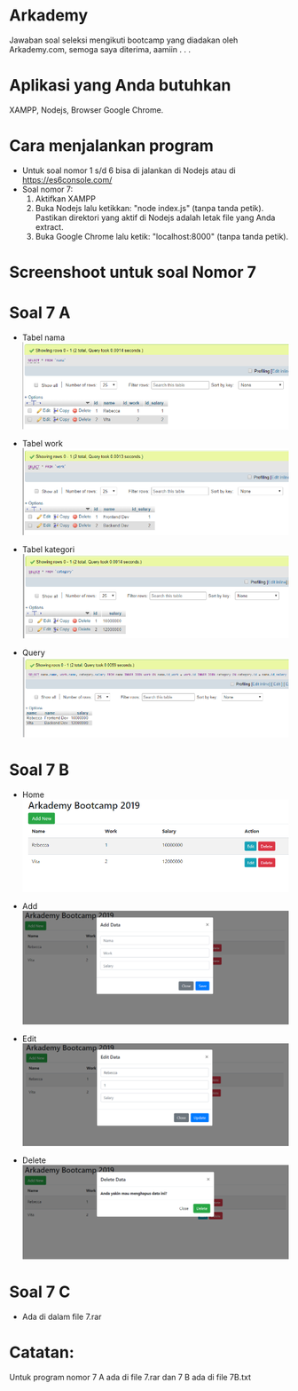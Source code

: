 # Arkademy
Jawaban soal seleksi mengikuti bootcamp yang diadakan oleh Arkademy.com, semoga saya diterima, aamiin . . .

# Aplikasi yang Anda butuhkan
XAMPP,
Nodejs,
Browser Google Chrome.

# Cara menjalankan program
- Untuk soal nomor 1 s/d 6 bisa di jalankan di Nodejs atau di https://es6console.com/
- Soal nomor 7:
  1. Aktifkan XAMPP
  2. Buka Nodejs lalu ketikkan: "node index.js" (tanpa tanda petik).
     Pastikan direktori yang aktif di Nodejs adalah letak file yang Anda extract.
  3. Buka Google Chrome lalu ketik: "localhost:8000" (tanpa tanda petik).
  
# Screenshoot untuk soal Nomor 7
# Soal 7 A
- Tabel nama
  ![Tabel nama](https://raw.githubusercontent.com/nursyahidke/arkademy/master/7%20A%20Nama.PNG)
  
- Tabel work  
  ![Tabel work](https://raw.githubusercontent.com/nursyahidke/arkademy/master/7%20A%20Work.PNG)
  
- Tabel kategori
  ![Tabel kategori](https://raw.githubusercontent.com/nursyahidke/arkademy/master/7%20A%20Kategori.PNG)
  
- Query
  ![Tabel query](https://raw.githubusercontent.com/nursyahidke/arkademy/master/7%20A%20Query.PNG)
  
# Soal 7 B
- Home
  ![Home](https://raw.githubusercontent.com/nursyahidke/arkademy/master/7%20B%20Home.PNG)
  
- Add
  ![Tabel add](https://raw.githubusercontent.com/nursyahidke/arkademy/master/7%20B%20Add.PNG)
  
- Edit
  ![Tabel edit](https://raw.githubusercontent.com/nursyahidke/arkademy/master/7%20B%20Edit.PNG)
  
- Delete
  ![Tabel delete](https://raw.githubusercontent.com/nursyahidke/arkademy/master/7%20B%20Delete.PNG)
  
# Soal 7 C
- Ada di dalam file 7.rar

# Catatan:
Untuk program nomor 7 A ada di file 7.rar dan 7 B ada di file 7B.txt
  
  
  
  
